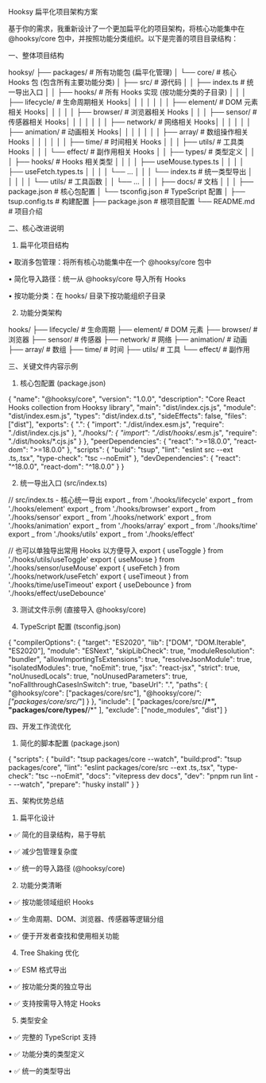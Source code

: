 Hooksy 扁平化项目架构方案

基于你的需求，我重新设计了一个更加扁平化的项目架构，将核心功能集中在 @hooksy/core 包中，并按照功能分类组织。以下是完善的项目目录结构：

一、整体项目结构

hooksy/
├── packages/ # 所有功能包 (扁平化管理)
│ └── core/ # 核心 Hooks 包 (包含所有主要功能分类)
│ ├── src/ # 源代码
│ │ ├── index.ts # 统一导出入口
│ │ ├── hooks/ # 所有 Hooks 实现 (按功能分类的子目录)
│ │ │ ├── lifecycle/ # 生命周期相关 Hooks│ │ │ │
│ │ │ ├── element/ # DOM 元素相关 Hooks│ │
│ │ │ ├── browser/ # 浏览器相关 Hooks
│ │ │ ├── sensor/ # 传感器相关 Hooks│ │ │ │
│ │ │ ├── network/ # 网络相关 Hooks│ │ │
│ │ │ ├── animation/ # 动画相关 Hooks│ │ │ │
│ │ │ ├── array/ # 数组操作相关 Hooks │ │ │
│ │ │ ├── time/ # 时间相关 Hooks
│ │ │ ├── utils/ # 工具类 Hooks
│ │ │ └── effect/ # 副作用相关 Hooks
│ │ ├── types/ # 类型定义
│ │ │ ├── hooks/ # Hooks 相关类型
│ │ │ │ ├── useMouse.types.ts
│ │ │ │ ├── useFetch.types.ts
│ │ │ │ └── ...
│ │ │ └── index.ts # 统一类型导出
│ │ │
│ │ └── utils/ # 工具函数
│ │ └── ...
│ │
│ ├── docs/ # 文档
│ │
│ ├── package.json # 核心包配置
│ └── tsconfig.json # TypeScript 配置
│
├── tsup.config.ts # 构建配置
├── package.json # 根项目配置
└── README.md # 项目介绍

二、核心改进说明

1. 扁平化项目结构

• 取消多包管理：将所有核心功能集中在一个 @hooksy/core 包中

• 简化导入路径：统一从 @hooksy/core 导入所有 Hooks

• 按功能分类：在 hooks/ 目录下按功能组织子目录

2. 功能分类架构

hooks/
├── lifecycle/ # 生命周期
├── element/ # DOM 元素
├── browser/ # 浏览器
├── sensor/ # 传感器
├── network/ # 网络
├── animation/ # 动画
├── array/ # 数组
├── time/ # 时间
├── utils/ # 工具
└── effect/ # 副作用



三、关键文件内容示例

1. 核心包配置 (package.json)

{
"name": "@hooksy/core",
"version": "1.0.0",
"description": "Core React Hooks collection from Hooksy library",
"main": "dist/index.cjs.js",
"module": "dist/index.esm.js",
"types": "dist/index.d.ts",
"sideEffects": false,
"files": ["dist"],
"exports": {
".": {
"import": "./dist/index.esm.js",
"require": "./dist/index.cjs.js"
},
"./hooks/_": {
"import": "./dist/hooks/_.esm.js",
"require": "./dist/hooks/\*.cjs.js"
}
},
"peerDependencies": {
"react": ">=18.0.0",
"react-dom": ">=18.0.0"
},
"scripts": {
"build": "tsup",
"lint": "eslint src --ext .ts,.tsx",
"type-check": "tsc --noEmit"
},
"devDependencies": {
"react": "^18.0.0",
"react-dom": "^18.0.0"
}
}

2. 统一导出入口 (src/index.ts)

// src/index.ts - 核心统一导出
export _ from './hooks/lifecycle'
export _ from './hooks/element'
export _ from './hooks/browser'
export _ from './hooks/sensor'
export _ from './hooks/network'
export _ from './hooks/animation'
export _ from './hooks/array'
export _ from './hooks/time'
export _ from './hooks/utils'
export _ from './hooks/effect'

// 也可以单独导出常用 Hooks 以方便导入
export { useToggle } from './hooks/utils/useToggle'
export { useMouse } from './hooks/sensor/useMouse'
export { useFetch } from './hooks/network/useFetch'
export { useTimeout } from './hooks/time/useTimeout'
export { useDebounce } from './hooks/effect/useDebounce'

3. 测试文件示例 (直接导入 @hooksy/core)





5. TypeScript 配置 (tsconfig.json)

{
"compilerOptions": {
"target": "ES2020",
"lib": ["DOM", "DOM.Iterable", "ES2020"],
"module": "ESNext",
"skipLibCheck": true,
"moduleResolution": "bundler",
"allowImportingTsExtensions": true,
"resolveJsonModule": true,
"isolatedModules": true,
"noEmit": true,
"jsx": "react-jsx",
"strict": true,
"noUnusedLocals": true,
"noUnusedParameters": true,
"noFallthroughCasesInSwitch": true,
"baseUrl": ".",
"paths": {
"@hooksy/core": ["packages/core/src"],
"@hooksy/core/_": ["packages/core/src/_"]
}
},
"include": [
"packages/core/src/**/*",
"packages/core/types/**/*"
],
"exclude": ["node_modules", "dist"]
}

四、开发工作流优化

1. 简化的脚本配置 (package.json)

{
"scripts": {
"build": "tsup packages/core --watch",
"build:prod": "tsup packages/core",
"lint": "eslint packages/core/src --ext .ts,.tsx",
"type-check": "tsc --noEmit",
"docs": "vitepress dev docs",
"dev": "pnpm run lint -- --watch",
"prepare": "husky install"
}
}



五、架构优势总结

1. 扁平化设计

• ✅ 简化的目录结构，易于导航

• ✅ 减少包管理复杂度

• ✅ 统一的导入路径 (@hooksy/core)

2. 功能分类清晰

• ✅ 按功能领域组织 Hooks

• ✅ 生命周期、DOM、浏览器、传感器等逻辑分组

• ✅ 便于开发者查找和使用相关功能



4. Tree Shaking 优化

• ✅ ESM 格式导出

• ✅ 按功能分类的独立导出

• ✅ 支持按需导入特定 Hooks

5. 类型安全

• ✅ 完整的 TypeScript 支持

• ✅ 功能分类的类型定义

• ✅ 统一的类型导出
